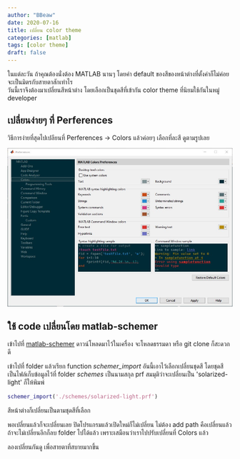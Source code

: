 ```yaml
---
author: "BBeaw"
date: 2020-07-16
title: เปลี่ยน color theme
categories: [matlab]
tags: [color theme]
draft: false
---
```


ในแต่ละวัน ถ้าคุณต้องนั่งต้อง MATLAB นานๆ โดยค่า default ของสีของหน้าต่างที่ตั้งค่าก็ไม่ค่อยจะเป็นมิตรกับสายตาสักเท่าไร   
วันนี้เราจึงต้องมาเปลี่ยนสีหน้าต่าง โดยเลือกเป็นชุดสีที่เข้ากัน color theme ที่นิยมใช้กันในหมู่ developer

## เปลี่ยนง่ายๆ ที่ Perferences
วิธีการง่ายที่สุดไปเปลียนที่ Perferences -> Colors แล้วค่อยๆ เลือกที่ละสี ดูตามรูปเลย

![colorsetting](EP11_colortheme.jpg)

## ใช้ code เปลี่ยนโดย matlab-schemer

เข้าไปที่ [matlab-schemer](https://github.com/scottclowe/matlab-schemer)
ดาวน์โหลดมาไว้ในเครื่อง จะโหลดธรรมดา หรือ git clone ก็สะดวกดี

เข้าไปที่ folder แล้วเรียก function *schemer_import* อันนี้เอาไว้เลือกเปลี่ยนชุดสี โดยชุดสี เป็นไฟล์เก็บข้อมูลไว้ที่ folder *schemes*  เป็นนามสกุล prf สมมุติว่าจะเปลี่ยนเป็น 'solarized-light' ก็ให้พิมพ์

```MATLAB
schemer_import('./schemes/solarized-light.prf')
```
สีหน้าต่างก็เปลี่ยนเป็นตามชุดสีที่เลือก

พอเปลี่ยนแล้วก็จะเปลี่ยนเลย ปิดโปรแกรมแล้วเปิดใหม่ก็ไม่เปลี่ยน ไม่ต้อง add path คือเปลี่ยนแล้ว ถ้าจะไม่เปลี่ยนอีกก็ลบ folder ไปได้แล้ว เพราะเสมือนว่าเราไปปรับเปลี่ยนที่ Colors แล้ว

ลองเปลี่ยนกันดู เพื่อสายตาที่สบายมากขึ้น
